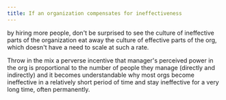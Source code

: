 ```yaml
---
title: If an organization compensates for ineffectiveness
---
```


by hiring more people, don't be surprised to see the culture of ineffective parts of the organization eat away the culture of effective parts of the org, which doesn't have a need to scale at such a rate.

Throw in the mix a perverse incentive that manager's perceived power in the org is proportional to the number of people they manage (directly and indirectly) and it becomes understandable why most orgs become ineffective in a relatively short period of time and stay ineffective for a very long time, often permanently.

